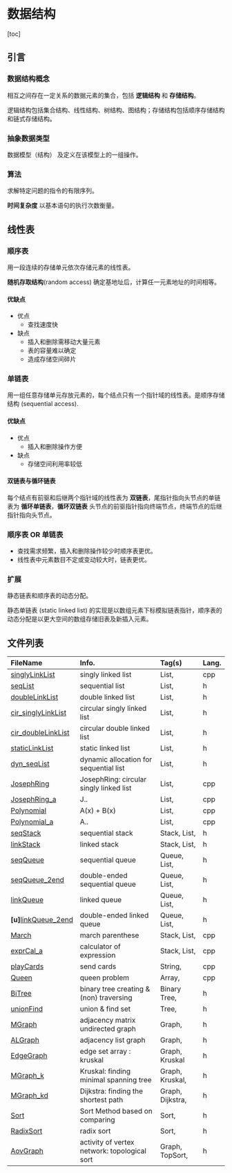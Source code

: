 # 数据结构

[toc]

## 引言

### 数据结构概念

相互之间存在一定关系的数据元素的集合，包括 **逻辑结构** 和 **存储结构**。

逻辑结构包括集合结构、线性结构、树结构、图结构；存储结构包括顺序存储结构和链式存储结构。

### 抽象数据类型

数据模型（结构） 及定义在该模型上的一组操作。

### 算法

求解特定问题的指令的有限序列。

**时间复杂度**  以基本语句的执行次数衡量。

## 线性表

### 顺序表

用一段连续的存储单元依次存储元素的线性表。

**随机存取结构**(random access)  确定基地址后，计算任一元素地址的时间相等。

#### 优缺点

- 优点
  - 查找速度快
- 缺点
  - 插入和删除需移动大量元素
  - 表的容量难以确定
  - 造成存储空间碎片

### 单链表

用一组任意存储单元存放元素的，每个结点只有一个指针域的线性表。是顺序存储结构 (sequential access).

#### 优缺点

- 优点
  - 插入和删除操作方便
- 缺点
  - 存储空间利用率较低

#### 双链表与循环链表

每个结点有前驱和后继两个指针域的线性表为 **双链表**，尾指针指向头节点的单链表为 **循环单链表**，**循环双链表** 头节点的前驱指针指向终端节点，终端节点的后继指针指向头节点。

### 顺序表 OR 单链表

- 查找需求频繁，插入和删除操作较少时顺序表更优。
- 线性表中元素数目不定或变动较大时，链表更优。
### 扩展

静态链表和顺序表的动态分配。

静态单链表 (static linked list) 的实现是以数组元素下标模拟链表指针，顺序表的动态分配是以更大空间的数组存储旧表及新插入元素。

## 文件列表

| FileName | Info. | Tag(s) | Lang. |
| :--- | :--- | :--- | :--- |
| [singlyLinkList] | singly linked list | List, | cpp |
| [seqList] | sequential list | List, | h |
| [doubleLinkList] | double linked list | List, | h |
| [cir_singlyLinkList] | circular singly linked list | List, | h |
| [cir_doubleLinkList] | circular double linked list | List, | h |
| [staticLinkList] | static linked list | List, | h |
| [dyn_seqList] | dynamic allocation for sequential list | List, | h |
| [JosephRing] | JosephRing: circular singly linked list | List, | cpp |
| [JosephRing_a] | J.. | List, | cpp |
| [Polynomial] | A(x) + B(x) | List, | cpp |
| [Polynomial_a] | A.. | List, | cpp |
| [seqStack] | sequential stack | Stack, List, | h|
| [linkStack] | linked stack | Stack, List, | h |
| [seqQueue] | sequential queue | Queue, List, | h |
| [seqQueue_2end] | double-ended sequential queue | Queue, List, | h |
| [linkQueue] | linked queue | Queue, List, | h |
| **[u]**[linkQueue_2end] | double-ended linked queue | Queue, List, | h |
| [March] | march parenthese | Stack, List, | cpp |
| [exprCal_a] | calculator of expression | Stack, List, | cpp |
| [playCards] | send cards | String, | cpp |
| [Queen] | queen problem | Array, | cpp |
| [BiTree] | binary tree creating & (non) traversing | Binary Tree, | h |
| [unionFind] | union & find set | Tree, | h |
| [MGraph] | adjacency matrix undirected graph | Graph, | h |
| [ALGraph] | adjacency list graph | Graph, | h |
| [EdgeGraph] | edge set array : kruskal | Graph, Kruskal | h |
| [MGraph_k] | Kruskal: finding minimal spanning tree | Graph, Kruskal, | h |
| [MGraph_kd] | Dijkstra: finding the shortest path | Graph, Dijkstra, | h |
| [Sort] | Sort Method based on comparing | Sort, | h |
| [RadixSort] | radix sort | Sort, | h |
| [AovGraph] | activity of vertex network: topological sort | Graph, TopSort, | h |

[AovGraph]: ./AovGraph.h
[RadixSort]: ./RadixSort.h
[Sort]: ./Sort.h
[MGraph_k]: ./MGraph_k.h
[MGraph_kd]: ./MGraph_kd.h
[EdgeGraph]: ./EdgeGraph.h
[ALGraph]: ./ALGraph.h
[MGraph]: ./MGraph.h
[unionFind]: ./unionFind.h
[BiTree]: ./BiTree.h
[Queen]: ./Queen.cpp
[playCards]: ./playCards.cpp
[exprCal_a]: ./exprCal_a.cpp
[March]: ./March.cpp
[linkQueue_2end]: ./linkQueue_2end.h
[linkQueue]: ./linkQueue.h
[seqQueue_2end]: ./seqQueue_2end.h
[seqQueue]: ./seqQueue.h
[linkStack]: ./linkStack.h
[seqStack]: ./seqStack.h
[Polynomial_a]: ./Polynomial_a.cpp
[Polynomial]: ./Polynomial.cpp
[JosephRing_a]: ./JosephRing_a.cpp
[JosephRing]: ./JosephRing.cpp
[dyn_seqList]: ./dyn_seqList.h
[staticLinkList]: ./staticLinkList.h
[cir_doubleLinkList]: ./cir_doubleLinkList.h
[cir_singlyLinkList]: ./cir_singlyLinkList.h
[doubleLinkList]: ./doubleLinkList.h
[seqList]: ./seqList.h
[singlyLinkList]: ./singlyLinkList.cpp
